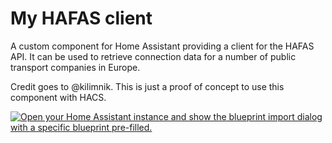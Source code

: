 # My HAFAS client
A custom component for Home Assistant providing a client for the HAFAS API.
It can be used to retrieve connection data for a number of public transport companies in Europe.

Credit goes to @kilimnik. This is just a proof of concept to use this component with HACS.

<a href="https://my.home-assistant.io/redirect/blueprint_import/?blueprint_url=https://raw.githubusercontent.com/Masanetz/hacs-hafas/master/Homeassistant_Blueprint/awtrix_myhafas.yaml">
<img src="https://my.home-assistant.io/badges/blueprint_import.svg" alt="Open your Home Assistant instance and show the blueprint import dialog with a specific blueprint pre-filled.">
</a>
